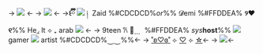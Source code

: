 -> ![](https://i.postimg.cc/hvRh2YvL/Untitled37-20240131184121.jpg) <-
-> ![](https://i.postimg.cc/nzDCYxFV/Untitled38-20240131184231.png) <-
->**꒰ྀི** ![](https://i.postimg.cc/SQcnnm1D/IMG-3849.gif) ༏ ‏‏‎ Zaid %#CDCDCD%*or*%% 𝓓emi  %#FFDDEA% **୨❤︎୧**%% He[◞](https://pronouns.cc/@Anubie) It  ⟡ ₊ arab ![](https://i.postimg.cc/kggGYKJp/IMG-3830.gif) <-
-> 9teen 𐙚 ུ⃨ㅤ ‏‏‎  %#FFDDEA% _sys_**host**%%  ![](https://i.postimg.cc/WbjhrxQj/IMG-3831.gif) gamer ![](https://i.postimg.cc/8PHsbtSv/Untitled42-20240131193902.jpg) artist %#CDCDCD%⏝⏝%%<-
-> [˚ʚ♡ɞ˚](https://fearandhunger.wiki.gg/wiki/Levi) ⟣ [♡](https://bungostraydogs.fandom.com/wiki/Ranpo_Edogawa) ⟣ [☆](https://mmm.page/smt3)<-
-> ![](https://i.postimg.cc/RZpFkhqV/Untitled37-20240131184124.jpg)<-